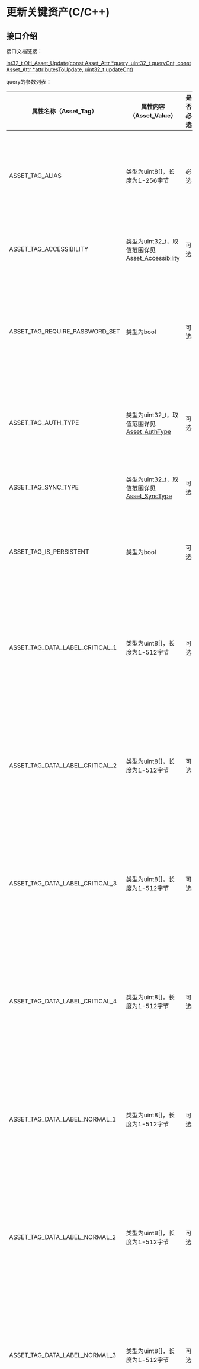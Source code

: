 # 更新关键资产(C/C++)

## 接口介绍

接口文档链接：

[int32_t OH_Asset_Update(const Asset_Attr *query, uint32_t queryCnt, const Asset_Attr *attributesToUpdate, uint32_t updateCnt)](../../reference/apis-asset-store-kit/_asset_api.md#ohassetupdate())

query的参数列表：

| 属性名称（Asset_Tag）            | 属性内容（Asset_Value）                                       | 是否必选 | 说明                                             |
| ------------------------------- | ------------------------------------------------------------ | -------- | ------------------------------------------------ |
| ASSET_TAG_ALIAS                 | 类型为uint8[]，长度为1-256字节                               | 必选     | 关键资产别名，每条关键资产的唯一索引;            |
| ASSET_TAG_ACCESSIBILITY         | 类型为uint32_t，取值范围详见[Asset_Accessibility](../../reference/apis-asset-store-kit/_asset_type.md#assetaccessibility) | 可选     | 基于锁屏状态的访问控制                                     |
| ASSET_TAG_REQUIRE_PASSWORD_SET  | 类型为bool                                                   | 可选     | 是否仅在设置了锁屏密码的情况下，可访问关键资产     |
| ASSET_TAG_AUTH_TYPE             | 类型为uint32_t，取值范围详见[Asset_AuthType](../../reference/apis-asset-store-kit/_asset_type.md#assetauthtype) | 可选     | 访问关键资产所需的用户认证类型                   |
| ASSET_TAG_SYNC_TYPE             | 类型为uint32_t，取值范围详见[Asset_SyncType](../../reference/apis-asset-store-kit/_asset_type.md#assetsynctype) | 可选     | 关键资产支持的同步类型                           |
| ASSET_TAG_IS_PERSISTENT         | 类型为bool                                                   | 可选     | 在应用卸载时是否需要保留关键资产                 |
| ASSET_TAG_DATA_LABEL_CRITICAL_1 | 类型为uint8[]，长度为1-512字节                               | 可选     | 关键资产附属信息，内容由业务自定义且有完整性保护 |
| ASSET_TAG_DATA_LABEL_CRITICAL_2 | 类型为uint8[]，长度为1-512字节                               | 可选     | 关键资产附属信息，内容由业务自定义且有完整性保护 |
| ASSET_TAG_DATA_LABEL_CRITICAL_3 | 类型为uint8[]，长度为1-512字节                               | 可选     | 关键资产附属信息，内容由业务自定义且有完整性保护 |
| ASSET_TAG_DATA_LABEL_CRITICAL_4 | 类型为uint8[]，长度为1-512字节                               | 可选     | 关键资产附属信息，内容由业务自定义且有完整性保护 |
| ASSET_TAG_DATA_LABEL_NORMAL_1   | 类型为uint8[]，长度为1-512字节                               | 可选     | 关键资产附属信息，内容由业务自定义且无完整性保护 |
| ASSET_TAG_DATA_LABEL_NORMAL_2   | 类型为uint8[]，长度为1-512字节                               | 可选     | 关键资产附属信息，内容由业务自定义且无完整性保护 |
| ASSET_TAG_DATA_LABEL_NORMAL_3   | 类型为uint8[]，长度为1-512字节                               | 可选     | 关键资产附属信息，内容由业务自定义且无完整性保护 |
| ASSET_TAG_DATA_LABEL_NORMAL_4   | 类型为uint8[]，长度为1-512字节                               | 可选     | 关键资产附属信息，内容由业务自定义且无完整性保护 |


attributesToUpdate的参数列表：


| 属性名称（Asset_Tag）| 属性内容（Asset_Value）          | 是否必选 | 说明                                             |
| ------------------- | ------------------------------- | -------- | ------------------------------------------------ |
| SECRET              | 类型为uint8[]，长度为1-1024字节 | 可选     | 关键资产明文                                     |
| DATA_LABEL_NORMAL_1 | 类型为uint8[]，长度为1-512字节  | 可选     | 关键资产附属信息，内容由业务自定义且无完整性保护 |
| DATA_LABEL_NORMAL_2 | 类型为uint8[]，长度为1-512字节  | 可选     | 关键资产附属信息，内容由业务自定义且无完整性保护 |
| DATA_LABEL_NORMAL_3 | 类型为uint8[]，长度为1-512字节  | 可选     | 关键资产附属信息，内容由业务自定义且无完整性保护 |
| DATA_LABEL_NORMAL_4 | 类型为uint8[]，长度为1-512字节  | 可选     | 关键资产附属信息，内容由业务自定义且无完整性保护 |

## 代码示例

更新别名是demo_alias的关键资产，将关键资产明文更新为demo_pwd_new，附属信息更新成demo_label_new。

```c
#include <string.h>

#include "asset_api.h"

void UpdateAsset() {
    static const char *ALIAS = "demo_alias";
    static const char *SECRET = "demo_pwd_new";
    static const char *LABEL = "demo_label_new";

    Asset_Blob alias = { (uint32_t)(strlen(ALIAS)), (uint8_t *)ALIAS };
    Asset_Blob new_secret = { (uint32_t)(strlen(SECRET)), (uint8_t *)SECRET };
    Asset_Blob new_label = { (uint32_t)(strlen(LABEL)), (uint8_t *)LABEL };
    Asset_Attr query[] = { { .tag = ASSET_TAG_ALIAS, .value.blob = alias } };
    Asset_Attr attributesToUpdate[] = {
        { .tag = ASSET_TAG_SECRET, .value.blob = new_secret },
        { .tag = ASSET_TAG_DATA_LABEL_NORMAL_1, .value.blob = new_label },
    };

    int32_t ret = OH_Asset_Update(query, sizeof(query) / sizeof(query[0]), attributesToUpdate,
                                  sizeof(attributesToUpdate) / sizeof(attributesToUpdate[0]));
    if (ret == ASSET_SUCCESS) {
        // Asset updated successfully.
    } else {
        // Failed to update Asset.
    }
}
```

## 约束和限制

NA
